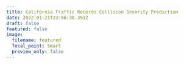 ```yaml
---
title: California Traffic Records Collision Severity Prediction
date: 2022-01-21T23:56:38.391Z
draft: false
featured: false
image:
  filename: featured
  focal_point: Smart
  preview_only: false
---
```


